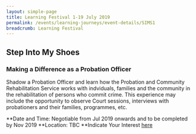 ```yaml
---
layout: simple-page
title: Learning Festival 1-19 July 2019
permalink: /events/learning-journeys/event-details/SIMS1
breadcrumb: Learning Festival
---
```


## Step Into My Shoes 
### Making a Difference as a Probation Officer 

Shadow a Probation Officer and learn how the Probation and Community Rehabilitation Service works with indviduals, families and the community in the rehabilitation of persons who commit crime. This experience may include the opportunity to observe Court sessions, interviews with probationers and their families, programmes, etc. 

**Date and Time: Negotiable from Jul 2019 onwards and to be completed by Nov 2019
**Location: TBC 
**Indicate Your Interest [here](https://www.eventbrite.sg/e/step-into-my-shoes-making-a-difference-as-a-probation-officer-tickets-61082209533) 


